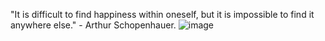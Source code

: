 "It is difficult to find happiness within oneself, but it is impossible to find it anywhere else." - Arthur Schopenhauer.
![image](https://user-images.githubusercontent.com/88633211/139114174-62f367bd-e96c-4534-802d-1f339a6efad5.png)
